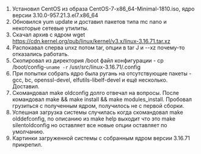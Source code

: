 1. Установил CentOS из образа CentOS-7-x86_64-Minimal-1810.iso, ядро версии 3.10.0-957.21.3.el7.x86_64
2. Обновился yum update и доставил пакетов типа mc nano и некоторые сетевые утилиты.
3. Скачал архив с ядром wget https://cdn.kernel.org/pub/linux/kernel/v3.x/linux-3.16.71.tar.xz
4. Распокавал сперва unxz потом tar, опции в tar J и --xz почему-то отказались работать. 
5. Скопировал из директория /boot файл конфигурации - cp /boot/config-`uname -r` /usr/src/linux-3.16.71/.config
6. При попытки собрать ядро была ругань на отсутствующие пакеты - gcc, bc, openssl-devel,  elfutils-libelf-devel и ещё несколько. Доставил.  
7. Скомандовал make oldconfig долго отвечал на вопросы. После командовал make && make install && make modules_install. Пробовал грузиться с полученным ядром, получилось не с первой сборки. 
8. Успешная загрузка системы случилась когда скомандовал make olddefconfig, по описанию из make help выходит что это make silentoldconfig но оставляет все новые опции оставляет по умолчанию. 
9. Картинки загруженной системы с собранным ядром версии 3.16.71 прикрепил.
